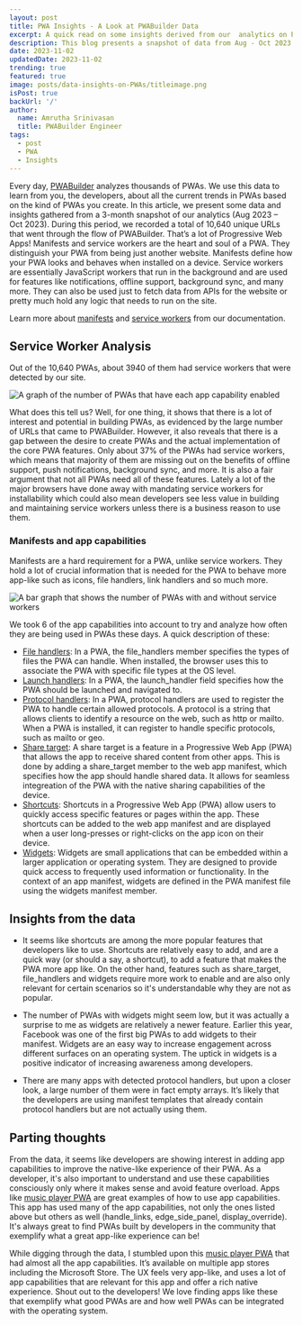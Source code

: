 ```yaml
---
layout: post
title: PWA Insights - A Look at PWABuilder Data
excerpt: A quick read on some insights derived from our  analytics on PWABuilder.com
description: This blog presents a snapshot of data from Aug - Oct 2023 of all the PWAs that have been through the flow of PWABuilder.com and what we can learn from them.
date: 2023-11-02
updatedDate: 2023-11-02
trending: true
featured: true
image: posts/data-insights-on-PWAs/titleimage.png
isPost: true
backUrl: '/'
author:
  name: Amrutha Srinivasan
  title: PWABuilder Engineer
tags:
  - post
  - PWA
  - Insights
---
```



Every day, [PWABuilder](https://pwabuilder.com/) analyzes thousands of PWAs. We use this data to learn from you, the developers, about all the current trends in PWAs based on the kind of PWAs you create. In this article, we present some data and insights gathered from a 3-month snapshot of our analytics (Aug 2023 – Oct 2023). 
During this period, we recorded a total of 10,640 unique URLs that went through the flow of PWABuilder. That’s a lot of Progressive Web Apps! 
Manifests and service workers are the heart and soul of a PWA. They distinguish your PWA from being just another website. Manifests define how your PWA looks and behaves when installed on a device. Service workers are essentially JavaScript workers that run in the background and are used for features like notifications, offline support, background sync, and many more. They can also be used just to fetch data from APIs for the website or pretty much hold any logic that needs to run on the site.

Learn more about [manifests](https://docs.pwabuilder.com/#/home/pwa-intro?id=web-app-manifests) and [service workers](https://docs.pwabuilder.com/#/home/sw-intro) from our documentation. 

## Service Worker Analysis

Out of the 10,640 PWAs, about 3940 of them had service workers that were detected by our site.
 
 ![A graph of the number of PWAs that have each app capability enabled](/posts/data-insights-on-PWAs/appcap.png)

What does this tell us? Well, for one thing, it shows that there is a lot of interest and potential in building PWAs, as evidenced by the large number of URLs that came to PWABuilder. However, it also reveals that there is a gap between the desire to create PWAs and the actual implementation of the core PWA features. Only about 37% of the PWAs had service workers, which means that  majority of them are missing out on the benefits of offline support, push notifications, background sync, and more. It is also a fair argument that not all PWAs need all of these features. Lately a lot of the major browsers have done away with mandating service workers for installability which could also mean developers see less value in building and maintaining service workers unless there is a business reason to use them.

### Manifests and app capabilities

Manifests are a hard requirement for a PWA, unlike service workers. They hold a lot of crucial information that is needed for the PWA to behave more app-like such as icons, file handlers, link handlers and so much more. 

 ![A bar graph that shows the number of PWAs with and without service workers](/posts/data-insights-on-PWAs/SW.png)

 We took 6 of the app capabilities into account to try and analyze how often they are being used in PWAs these days. A quick description of these:

 * [File handlers](https://developer.mozilla.org/docs/Web/Manifest/file_handlers):  In a PWA, the file_handlers member specifies the types of files the PWA can handle. When installed, the browser uses this to associate the PWA with specific file types at the OS level.
 * [Launch handlers](https://developer.mozilla.org/docs/Web/API/Launch_Handler_API): In a PWA, the launch_handler field specifies how the PWA should be launched and navigated to. 
 * [Protocol handlers](https://developer.mozilla.org/docs/Web/Manifest/protocol_handlers): In a PWA, protocol handlers are used to register the PWA to handle certain allowed protocols. A protocol is a string that allows clients to identify a resource on the web, such as http or mailto. When a PWA is installed, it can register to handle specific protocols, such as mailto or geo.
 * [Share target](https://docs.pwabuilder.com/#/home/native-features?id=web-share-api):  A share target is a feature in a Progressive Web App (PWA) that allows the app to receive shared content from other apps. This is done by adding a share_target member to the web app manifest, which specifies how the app should handle shared data. It allows for seamless integreation of the PWA with the native sharing capabilities of the device. 
 * [Shortcuts](https://docs.pwabuilder.com/#/home/native-features?id=shortcuts): Shortcuts in a Progressive Web App (PWA) allow users to quickly access specific features or pages within the app. These shortcuts can be added to the web app manifest and are displayed when a user long-presses or right-clicks on the app icon on their device.
 * [Widgets](https://learn.microsoft.com/en-us/microsoft-edge/progressive-web-apps-chromium/how-to/widgets): Widgets are small applications that can be embedded within a larger application or operating system. They are designed to provide quick access to frequently used information or functionality. In the context of an app manifest, widgets are defined in the PWA manifest file using the widgets manifest member.

## Insights from the data

* It seems like  shortcuts are among the more popular features that developers like to use. Shortcuts are relatively easy to add, and are a quick way (or should a say, a shortcut), to add a feature that makes the PWA more app like. On the other hand, features such as share_target, file_handlers and widgets require more work to enable and are also only relevant for certain scenarios so it's understandable why they are not as popular. 

* The number of PWAs with widgets might seem low, but it was actually a surprise to me as widgets are relatively a newer feature. Earlier this year, Facebook was one of the first big PWAs to add widgets to their manifest. Widgets are an easy way to increase engagement across different surfaces on an operating system. The uptick in widgets is a positive indicator of increasing awareness among developers. 

* There are many apps with detected protocol handlers, but upon a closer look, a large number of them were in fact empty arrays. It’s likely that the developers are using manifest templates that already contain protocol handlers but are not actually using them. 

 
## Parting thoughts

From the data, it seems like developers are showing interest in adding app capabilities to improve the native-like experience of their PWA. As a developer, it's also important to understand and use these capabilities consciously only where it makes sense and avoid feature overload. Apps like [music player PWA](https://xamuzik.com/) are great examples of how to use app capabilities. This app has used many of the app capabilities, not only the ones listed above but others as well (handle_links, edge_side_panel, display_override). It's always great to find PWAs built by developers in the community that exemplify what a great app-like experience can be!

While digging through the data, I stumbled upon this [music player PWA](https://xamuzik.com/) that had almost all the app capabilities. It’s available on multiple app stores including the Microsoft Store. The UX feels very app-like, and uses a lot of app capabilities that are relevant for this app and offer a rich native experience. Shout out to the developers! We love finding apps like these that exemplify what good PWAs are and how well PWAs can be integrated with the operating system. 